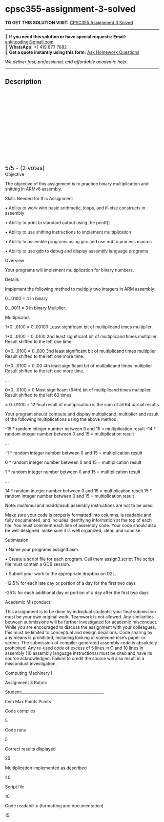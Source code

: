 # cpsc355-assignment-3-solved
**TO GET THIS SOLUTION VISIT:** [CPSC355 Assignment 3 Solved](https://www.ankitcodinghub.com/product/cpsc355-computing-machinery-i-assignment-3-solved-4/)


---

📩 **If you need this solution or have special requests:** **Email:** ankitcoding@gmail.com  
📱 **WhatsApp:** +1 419 877 7882  
📄 **Get a quote instantly using this form:** [Ask Homework Questions](https://www.ankitcodinghub.com/services/ask-homework-questions/)

*We deliver fast, professional, and affordable academic help.*

---

<h2>Description</h2>



<div class="kk-star-ratings kksr-auto kksr-align-center kksr-valign-top" data-payload="{&quot;align&quot;:&quot;center&quot;,&quot;id&quot;:&quot;116165&quot;,&quot;slug&quot;:&quot;default&quot;,&quot;valign&quot;:&quot;top&quot;,&quot;ignore&quot;:&quot;&quot;,&quot;reference&quot;:&quot;auto&quot;,&quot;class&quot;:&quot;&quot;,&quot;count&quot;:&quot;2&quot;,&quot;legendonly&quot;:&quot;&quot;,&quot;readonly&quot;:&quot;&quot;,&quot;score&quot;:&quot;5&quot;,&quot;starsonly&quot;:&quot;&quot;,&quot;best&quot;:&quot;5&quot;,&quot;gap&quot;:&quot;4&quot;,&quot;greet&quot;:&quot;Rate this product&quot;,&quot;legend&quot;:&quot;5\/5 - (2 votes)&quot;,&quot;size&quot;:&quot;24&quot;,&quot;title&quot;:&quot;CPSC355  Assignment 3 Solved&quot;,&quot;width&quot;:&quot;138&quot;,&quot;_legend&quot;:&quot;{score}\/{best} - ({count} {votes})&quot;,&quot;font_factor&quot;:&quot;1.25&quot;}">

<div class="kksr-stars">

<div class="kksr-stars-inactive">
            <div class="kksr-star" data-star="1" style="padding-right: 4px">


<div class="kksr-icon" style="width: 24px; height: 24px;"></div>
        </div>
            <div class="kksr-star" data-star="2" style="padding-right: 4px">


<div class="kksr-icon" style="width: 24px; height: 24px;"></div>
        </div>
            <div class="kksr-star" data-star="3" style="padding-right: 4px">


<div class="kksr-icon" style="width: 24px; height: 24px;"></div>
        </div>
            <div class="kksr-star" data-star="4" style="padding-right: 4px">


<div class="kksr-icon" style="width: 24px; height: 24px;"></div>
        </div>
            <div class="kksr-star" data-star="5" style="padding-right: 4px">


<div class="kksr-icon" style="width: 24px; height: 24px;"></div>
        </div>
    </div>

<div class="kksr-stars-active" style="width: 138px;">
            <div class="kksr-star" style="padding-right: 4px">


<div class="kksr-icon" style="width: 24px; height: 24px;"></div>
        </div>
            <div class="kksr-star" style="padding-right: 4px">


<div class="kksr-icon" style="width: 24px; height: 24px;"></div>
        </div>
            <div class="kksr-star" style="padding-right: 4px">


<div class="kksr-icon" style="width: 24px; height: 24px;"></div>
        </div>
            <div class="kksr-star" style="padding-right: 4px">


<div class="kksr-icon" style="width: 24px; height: 24px;"></div>
        </div>
            <div class="kksr-star" style="padding-right: 4px">


<div class="kksr-icon" style="width: 24px; height: 24px;"></div>
        </div>
    </div>
</div>


<div class="kksr-legend" style="font-size: 19.2px;">
            5/5 - (2 votes)    </div>
    </div>
Objective

The objective of this assignment is to practice binary multiplication and shifting in ARMv8 assembly.

Skills Needed for this Assignment

• Ability to work with basic arithmetic, loops, and if-else constructs in assembly

• Ability to print to standard output using the printf()

• Ability to use shifting instructions to implement multiplication

• Ability to assemble programs using gcc and use m4 to process macros

• Ability to use gdb to debug and display assembly language programs

Overview

Your programs will implement multiplication for binary numbers.

Details

Implement the following method to multiply two integers in ARM assembly:

0…0100 = 4 in binary

0…0011 = 3 in binary Muliplier.

Multipicand.

1*0…0100 = 0..00100 Least significant bit of multiplicand times multiplier.

1*0…0100 = 0..0100 2nd least significant bit of multiplicand times multiplier. Result shifted to the left one time.

0*0…0100 = 0..000 3nd least significant bit of multiplicand times multiplier Result shifted to the left one more time.

0*0…0100 = 0..00 4th least significant bit of multiplicand times multiplier Result shifted to the left one more time.

…

0*0…0100 = 0 Most significant (64th) bit of multiplicand times multiplier. Result shifted to the left 63 times

= 0..01100 = 12 final result of multiplication is the sum of all 64 partial results

Your program should compute and display multiplicand, multiplier and result of the following multiplications using the above method.

-15 * random integer number between 0 and 15 = multiplication result -14 * random integer number between 0 and 15 = multiplication result

…

-1 * random integer number between 0 and 15 = multiplication result

0 * random integer number between 0 and 15 = multiplication result

1 * random integer number between 0 and 15 = multiplication result

…

14 * random integer number between 0 and 15 = multiplication result 15 * random integer number between 0 and 15 = multiplication result

Note: mul/smul and madd/msub assembly instructions are not to be used.

Make sure your code is properly formatted into columns, is readable and fully documented, and includes identifying information at the top of each file. You must comment each line of assembly code. Your code should also be well designed: make sure it is well organized, clear, and concise.

Submission

• Name your programs assign3.asm

• Create a script file for each program. Call them assign3.script The script file must contain a GDB session.

• Submit your work to the appropriate dropbox on D2L.

-12.5% for each late day or portion of a day for the first two days

-25% for each additional day or portion of a day after the first two days

Academic Misconduct

This assignment is to be done by individual students: your final submission must be your own original work. Teamwork is not allowed. Any similarities between submissions will be further investigated for academic misconduct. While you are encouraged to discuss the assignment with your colleagues, this must be limited to conceptual and design decisions. Code sharing by any means is prohibited, including looking at someone else’s paper or screen. The submission of compiler generated assembly code is absolutely prohibited. Any re-used code of excess of 5 lines in C and 10 lines in assembly (10 assembly language instructions) must be cited and have its source acknowledged. Failure to credit the source will also result in a misconduct investigation.

Computing Machinery I

Assignment 3 Rubric

Student:__________________________________________

Item Max Points Points

Code compiles

5

Code runs

5

Correct results displayed

25

Multiplication implemented as described

40

Script file

10

Code readability (formatting and documentation)

15
